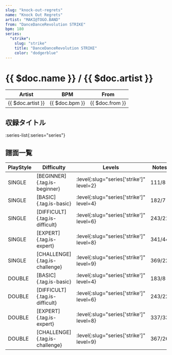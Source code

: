 ```yaml
---
slug: "knock-out-regrets"
name: "Knock Out Regrets"
artist: "MAKI@TOGO.BAND"
from: "DanceDanceRevolution STRIKE"
bpm: 180
series:
  "strike":
    slug: "strike"
    title: "DanceDanceRevolution STRIKE"
    color: "dodgerblue"
---
```


# {{ $doc.name }} / {{ $doc.artist }}

|Artist|BPM|From|
|------|---|----|
|{{ $doc.artist }}|{{ $doc.bpm }}|{{ $doc.from }}|

## 収録タイトル

:series-list{:series="series"}

## 譜面一覧

|PlayStyle|Difficulty|Levels|Notes|Movie|
|---------|----------|------|-----|-----|
|SINGLE|[BEGINNER]{.tag.is-beginner}|:level{:slug="series['strike']" level=2}|111/8||
|SINGLE|[BASIC]{.tag.is-basic}|:level{:slug="series['strike']" level=4}|182/7||
|SINGLE|[DIFFICULT]{.tag.is-difficult}|:level{:slug="series['strike']" level=6}|243/21||
|SINGLE|[EXPERT]{.tag.is-expert}|:level{:slug="series['strike']" level=8}|341/44||
|SINGLE|[CHALLENGE]{.tag.is-challenge}|:level{:slug="series['strike']" level=9}|369/22||
|DOUBLE|[BASIC]{.tag.is-basic}|:level{:slug="series['strike']" level=4}|183/8||
|DOUBLE|[DIFFICULT]{.tag.is-difficult}|:level{:slug="series['strike']" level=6}|243/22||
|DOUBLE|[EXPERT]{.tag.is-expert}|:level{:slug="series['strike']" level=8}|337/33||
|DOUBLE|[CHALLENGE]{.tag.is-challenge}|:level{:slug="series['strike']" level=9}|367/26||
